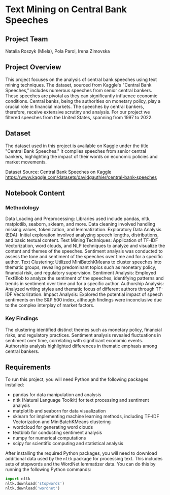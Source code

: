 # Text Mining on Central Bank Speeches

## Project Team

Natalia Roszyk (Miela), 
Pola Parol, 
Irena Zimovska

## Project Overview

This project focuses on the analysis of central bank speeches using text mining techniques. The dataset, sourced from Kaggle's "Central Bank Speeches," includes numerous speeches from senior central bankers. These speeches are pivotal as they can significantly influence economic conditions. Central banks, being the authorities on monetary policy, play a crucial role in financial markets. The speeches by central bankers, therefore, receive extensive scrutiny and analysis. For our project we filtered speeches from the United States, spanning from 1997 to 2022.

## Dataset

The dataset used in this project is available on Kaggle under the title "Central Bank Speeches." It compiles speeches from senior central bankers, highlighting the impact of their words on economic policies and market movements.

Dataset Source: Central Bank Speeches on Kaggle https://www.kaggle.com/datasets/davidgauthier/central-bank-speeches


## Notebook Content

### Methodology

Data Loading and Preprocessing: Libraries used include pandas, nltk, matplotlib, seaborn, sklearn, and more. Data cleaning involved handling missing values, tokenization, and lemmatization.
Exploratory Data Analysis (EDA): Initial exploration involved analyzing speech lengths, distributions, and basic textual content.
Text Mining Techniques: Application of TF-IDF Vectorization, word clouds, and NLP techniques to analyze and visualize the content and themes of the speeches. Sentiment analysis was conducted to assess the tone and sentiment of the speeches over time and for a specific author.
Text Clustering: Utilized MiniBatchKMeans to cluster speeches into thematic groups, revealing predominant topics such as monetary policy, financial risk, and regulatory supervision.
Sentiment Analysis: Employed TextBlob to analyze the sentiment of the speeches, identifying patterns and trends in sentiment over time and for a specific author.
Authorship Analysis: Analyzed writing styles and thematic focus of different authors through TF-IDF Vectorization.
Impact Analysis: Explored the potential impact of speech sentiments on the S&P 500 index, although findings were inconclusive due to the complex interplay of market factors.

### Key Findings

The clustering identified distinct themes such as monetary policy, financial risks, and regulatory practices.
Sentiment analysis revealed fluctuations in sentiment over time, correlating with significant economic events.
Authorship analysis highlighted differences in thematic emphasis among central bankers.

## Requirements

To run this project, you will need Python and the following packages installed:

- pandas for data manipulation and analysis
- nltk (Natural Language Toolkit) for text processing and sentiment analysis
- matplotlib and seaborn for data visualization
- sklearn for implementing machine learning methods, including TF-IDF Vectorization and MiniBatchKMeans clustering
- wordcloud for generating word clouds
- textblob for conducting sentiment analysis
- numpy for numerical computations
- scipy for scientific computing and statistical analysis

After installing the required Python packages, you will need to download additional data used by the `nltk` package for processing text. This includes sets of stopwords and the WordNet lemmatizer data. You can do this by running the following Python commands:

```python
import nltk
nltk.download('stopwords')
nltk.download('wordnet')
```

